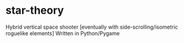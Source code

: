 # star-theory
Hybrid vertical space shooter [eventually with side-scrolling/isometric roguelike elements]
Written in Python/Pygame
